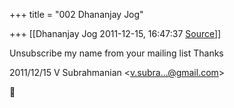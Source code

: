 +++
title = "002 Dhananjay Jog"

+++
[[Dhananjay Jog	2011-12-15, 16:47:37 [Source](https://groups.google.com/g/bvparishat/c/9pFLUsCz0JM)]]



Unsubscribe my name from your mailing list Thanks  
  

2011/12/15 V Subrahmanian \<[v.subra...@gmail.com]()\>



